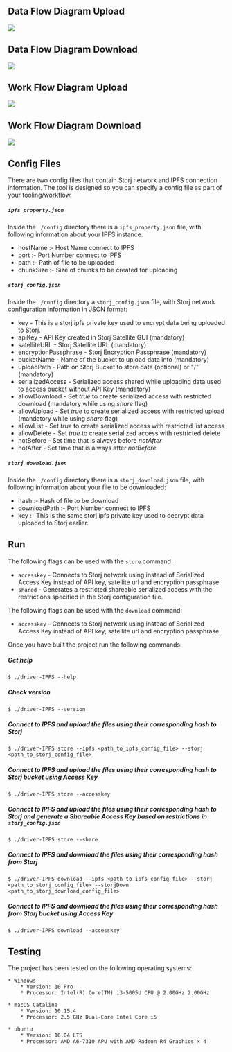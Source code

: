 ## Data Flow Diagram Upload

![](https://github.com/storj-thirdparty/driver-IPFS/blob/master/README.assets/data-flow-upload.drawio.png)

## Data Flow Diagram Download

![](https://github.com/storj-thirdparty/driver-IPFS/blob/master/README.assets/data-flow-download.drawio.png)

## Work Flow Diagram Upload

![](https://github.com/storj-thirdparty/driver-IPFS/blob/master/README.assets/work-flow-upload.drawio.png)

## Work Flow Diagram Download

![](https://github.com/storj-thirdparty/driver-IPFS/blob/master/README.assets/work-flow-download.drawio.png)

## Config Files

There are two config files that contain Storj network and IPFS connection information. The tool is designed so you can specify a config file as part of your tooling/workflow.

##### `ipfs_property.json`

Inside the `./config` directory there is a `ipfs_property.json` file, with following information about your IPFS instance:

* hostName 	:- Host Name connect to IPFS
* port	   	:- Port Number connect to IPFS
* path	   	:- Path of file to be uploaded
* chunkSize	:- Size of chunks to be created for uploading

##### `storj_config.json`

Inside the `./config` directory a `storj_config.json` file, with Storj network configuration information in JSON format:

* key - This is a storj ipfs private key used to encrypt data being uploaded to Storj.
* apiKey - API Key created in Storj Satellite GUI (mandatory)
* satelliteURL - Storj Satellite URL (mandatory)
* encryptionPassphrase - Storj Encryption Passphrase (mandatory)
* bucketName - Name of the bucket to upload data into (mandatory)
* uploadPath - Path on Storj Bucket to store data (optional) or "/" (mandatory)
* serializedAccess - Serialized access shared while uploading data used to access bucket without API Key (mandatory)
* allowDownload - Set *true* to create serialized access with restricted download (mandatory while using *share* flag)
* allowUpload - Set *true* to create serialized access with restricted upload (mandatory while using *share* flag)
* allowList - Set *true* to create serialized access with restricted list access
* allowDelete - Set *true* to create serialized access with restricted delete
* notBefore - Set time that is always before *notAfter*
* notAfter - Set time that is always after *notBefore*

##### `storj_download.json`

Inside the `./config` directory there is a `storj_download.json` file, with following information about your file to be downloaded:

* hash 			:- Hash of file to be download
* downloadPath	:- Port Number connect to IPFS
* key 			:- This is the same storj ipfs private key used to decrypt data uploaded to Storj earlier.


## Run

The following flags  can be used with the `store` command:

* `accesskey` - Connects to Storj network using instead of Serialized Access Key instead of API key, satellite url and encryption passphrase.
* `shared` - Generates a restricted shareable serialized access with the restrictions specified in the Storj configuration file.

The following flags  can be used with the `download` command:

* `accesskey` - Connects to Storj network using instead of Serialized Access Key instead of API key, satellite url and encryption passphrase.

Once you have built the project run the following commands:

##### Get help

```
$ ./driver-IPFS --help
```

##### Check version

```
$ ./driver-IPFS --version
```

##### Connect to IPFS and upload the files using their corresponding hash to Storj

```
$ ./driver-IPFS store --ipfs <path_to_ipfs_config_file> --storj <path_to_storj_config_file>
```

##### Connect to IPFS and upload the files using their corresponding hash to Storj bucket using Access Key

```
$ ./driver-IPFS store --accesskey
```

##### Connect to IPFS and upload the files using their corresponding hash to Storj and generate a Shareable Access Key based on restrictions in `storj_config.json`

```
$ ./driver-IPFS store --share
```

##### Connect to IPFS and download the files using their corresponding hash from Storj

```
$ ./driver-IPFS download --ipfs <path_to_ipfs_config_file> --storj <path_to_storj_config_file> --storjDown <path_to_storj_download_config_file>
```

##### Connect to IPFS and download the files using their corresponding hash from Storj bucket using Access Key

```
$ ./driver-IPFS download --accesskey
```



##  Testing

The project has been tested on the following operating systems:

```
* Windows
	* Version: 10 Pro
	* Processor: Intel(R) Core(TM) i3-5005U CPU @ 2.00GHz 2.00GHz

* macOS Catalina
	* Version: 10.15.4
	* Processor: 2.5 GHz Dual-Core Intel Core i5

* ubuntu
	* Version: 16.04 LTS
	* Processor: AMD A6-7310 APU with AMD Radeon R4 Graphics × 4
```
